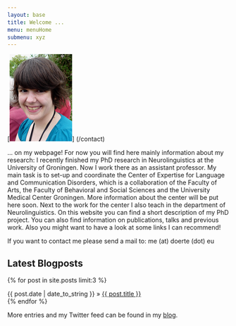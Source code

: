 ```yaml
---
layout: base
title: Welcome ...
menu: menuHome
submenu: xyz
---
```



[<img alt="D&ouml;rte Hessler" src="images/me_web.png" class="rechts">] (/contact)

... on my webpage! For now you will find here mainly information about my research:
I recently finished my PhD research in Neurolinguistics at the University of Groningen. Now I work there as an assistant professor.
My main task is to set-up and coordinate the Center of Expertise for Language and Communication Disorders, which is a collaboration of the Faculty of Arts,
the Faculty of Behavioral and Social Sciences and the University Medical Center Groningen. More information about the center will be put here soon.
Next to the work for the center I also teach in the department of Neurolinguistics. 
On this website you can find a short description of my PhD project. You can also find information on publications, talks and previous work. Also you might want to have a look at some links I can recommend!

   
If you want to contact me please send a mail to: me (at) doerte (dot) eu     
  
<h2>Latest Blogposts</h2>

{% for post in site.posts limit:3 %}
  <div class="post">
    {{ post.date | date_to_string }} &raquo; <a href="{{ post.url }}">{{ post.title }}</a>
	</div>
{% endfor %}

More entries and my Twitter feed can be found in my [blog](/Blog).



